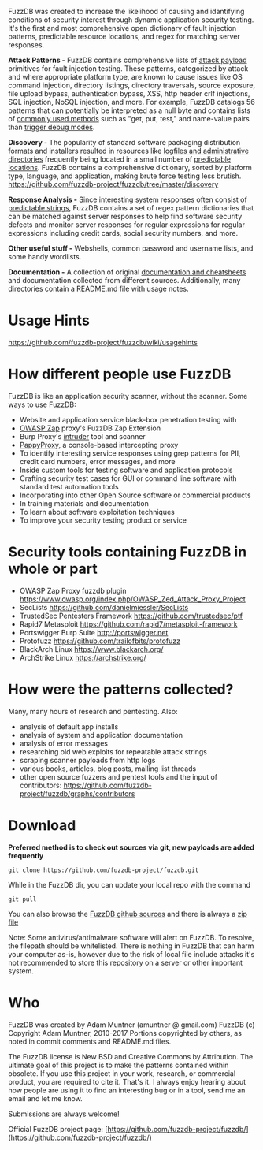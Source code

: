 FuzzDB was created to increase the likelihood of causing and idantifying conditions of security interest through dynamic application security testing. It's the first and most comprehensive open dictionary of fault injection patterns, predictable resource locations, and regex for matching server responses.  

**Attack Patterns -**
FuzzDB contains comprehensive lists of [attack payload](https://github.com/fuzzdb-project/fuzzdb/tree/master/attack) primitives for fault injection testing. 
These patterns, categorized by attack and where appropriate platform type, are known to cause issues like OS command injection, directory listings, directory traversals, source exposure, file upload bypass, authentication bypass, XSS, http header crlf injections, SQL injection, NoSQL injection, and more. For example, FuzzDB catalogs 56 patterns that can potentially be interpreted as a null byte and contains lists of [commonly used methods](https://github.com/fuzzdb-project/fuzzdb/blob/master/attack/business-logic/CommonMethodNames.txt) such as "get, put, test," and name-value pairs than [trigger debug modes](https://github.com/fuzzdb-project/fuzzdb/blob/master/attack/business-logic/CommonDebugParamNames.txt).<br>

**Discovery -**
The popularity of standard software packaging distribution formats and installers resulted in resources like [logfiles and administrative directories](http://www.owasp.org/index.php/Forced_browsing) frequently being located in a small number of [predictable locations](https://github.com/fuzzdb-project/fuzzdb/tree/master/discovery/predictable-filepaths).
FuzzDB contains a comprehensive dictionary, sorted by platform type, language, and application, making brute force testing less brutish.<br>
https://github.com/fuzzdb-project/fuzzdb/tree/master/discovery

**Response Analysis -**
Since interesting system responses often consist of [predictable strings](https://github.com/fuzzdb-project/fuzzdb/tree/master/regex), FuzzDB contains a set of regex pattern dictionaries that can be matched against server responses to help find software security defects and monitor server responses for regular expressions for regular expressions including credit cards, social security numbers, and more.<br>

**Other useful stuff -**
Webshells, common password and username lists, and some handy wordlists.

**Documentation -**
A collection of original [documentation and cheatsheets](https://github.com/fuzzdb-project/fuzzdb/tree/master/docs) and documentation collected from different sources. Additionally, many directories contain a README.md file with usage notes.<br>

# Usage Hints #
https://github.com/fuzzdb-project/fuzzdb/wiki/usagehints

# How different people use FuzzDB #
FuzzDB is like an application security scanner, without the scanner. 
Some ways to use FuzzDB:
  * Website and application service black-box penetration testing with 
   * [OWASP Zap](https://www.owasp.org/index.php/OWASP_Zed_Attack_Proxy_Project) proxy's FuzzDB Zap Extension 
   * Burp Proxy's [intruder](http://portswigger.net/intruder/) tool and scanner
   * [PappyProxy](http://www.pappyproxy.com/), a console-based intercepting proxy
  * To identify interesting service responses using grep patterns for PII, credit card numbers, error messages, and more
  * Inside custom tools for testing software and application protocols
  * Crafting security test cases for GUI or command line software with standard test automation tools
  * Incorporating into other Open Source software or commercial products
  * In training materials and documentation
  * To learn about software exploitation techniques
  * To improve your security testing product or service

# Security tools containing FuzzDB in whole or part #
  * OWASP Zap Proxy fuzzdb plugin https://www.owasp.org/index.php/OWASP_Zed_Attack_Proxy_Project
  * SecLists https://github.com/danielmiessler/SecLists
  * TrustedSec Pentesters Framework https://github.com/trustedsec/ptf
  * Rapid7 Metasploit https://github.com/rapid7/metasploit-framework
  * Portswigger Burp Suite http://portswigger.net
  * Protofuzz https://github.com/trailofbits/protofuzz
  * BlackArch Linux https://www.blackarch.org/
  * ArchStrike Linux https://archstrike.org/
 
# How were the patterns collected? #
Many, many hours of research and pentesting. Also:
  * analysis of default app installs
  * analysis of system and application documentation
  * analysis of error messages
  * researching old web exploits for repeatable attack strings
  * scraping scanner payloads from  http logs
  * various books, articles, blog posts, mailing list threads
  * other open source fuzzers and pentest tools
and the input of contributors: https://github.com/fuzzdb-project/fuzzdb/graphs/contributors

# Download #
**Preferred method is to check out sources via git, new payloads are added frequently**

```
git clone https://github.com/fuzzdb-project/fuzzdb.git

```
While in the FuzzDB dir, you can update your local repo with the command
```
git pull
```
You can also browse the [FuzzDB github sources](https://github.com/fuzzdb-project/fuzzdb/) and there is always a [zip file](https://github.com/fuzzdb-project/fuzzdb/archive/master.zip)

Note: Some antivirus/antimalware software will alert on FuzzDB. To resolve, the filepath should be whitelisted. There is nothing in FuzzDB that can harm your computer as-is, however due to the risk of local file include attacks it's not recommended to store this repository on a server or other important system.  

# Who #
FuzzDB was created by Adam Muntner (amuntner @ gmail.com)
FuzzDB (c) Copyright Adam Muntner, 2010-2017
Portions copyrighted by others, as noted in commit comments and README.md files. 

The FuzzDB license is New BSD and Creative Commons by Attribution. The ultimate goal of this project is to make the patterns contained within obsolete. If you use this project in your work, research, or commercial product, you are required to cite it. That's it. I always enjoy hearing about how people are using it to find an interesting bug or in a tool, send me an email and let me know. 

Submissions are always welcome!

Official FuzzDB project page: [https://github.com/fuzzdb-project/fuzzdb/](https://github.com/fuzzdb-project/fuzzdb/)
